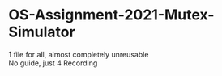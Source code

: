 # OS-Assignment-2021-Mutex-Simulator
 1 file for all, almost completely unreusable  
 No guide, just 4 Recording

